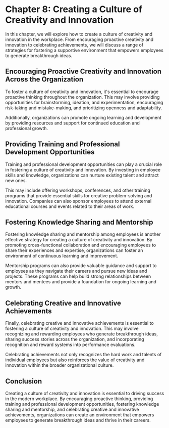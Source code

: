 Chapter 8: Creating a Culture of Creativity and Innovation
==========================================================

In this chapter, we will explore how to create a culture of creativity and innovation in the workplace. From encouraging proactive creativity and innovation to celebrating achievements, we will discuss a range of strategies for fostering a supportive environment that empowers employees to generate breakthrough ideas.

Encouraging Proactive Creativity and Innovation Across the Organization
-----------------------------------------------------------------------

To foster a culture of creativity and innovation, it's essential to encourage proactive thinking throughout the organization. This may involve providing opportunities for brainstorming, ideation, and experimentation, encouraging risk-taking and mistake-making, and prioritizing openness and adaptability.

Additionally, organizations can promote ongoing learning and development by providing resources and support for continued education and professional growth.

Providing Training and Professional Development Opportunities
-------------------------------------------------------------

Training and professional development opportunities can play a crucial role in fostering a culture of creativity and innovation. By investing in employee skills and knowledge, organizations can nurture existing talent and attract new ones.

This may include offering workshops, conferences, and other training programs that provide essential skills for creative problem-solving and innovation. Companies can also sponsor employees to attend external educational courses and events related to their areas of work.

Fostering Knowledge Sharing and Mentorship
------------------------------------------

Fostering knowledge sharing and mentorship among employees is another effective strategy for creating a culture of creativity and innovation. By promoting cross-functional collaboration and encouraging employees to share their experiences and expertise, organizations can foster an environment of continuous learning and improvement.

Mentorship programs can also provide valuable guidance and support to employees as they navigate their careers and pursue new ideas and projects. These programs can help build strong relationships between mentors and mentees and provide a foundation for ongoing learning and growth.

Celebrating Creative and Innovative Achievements
------------------------------------------------

Finally, celebrating creative and innovative achievements is essential to fostering a culture of creativity and innovation. This may involve recognizing and rewarding employees who generate breakthrough ideas, sharing success stories across the organization, and incorporating recognition and reward systems into performance evaluations.

Celebrating achievements not only recognizes the hard work and talents of individual employees but also reinforces the value of creativity and innovation within the broader organizational culture.

Conclusion
----------

Creating a culture of creativity and innovation is essential to driving success in the modern workplace. By encouraging proactive thinking, providing training and professional development opportunities, fostering knowledge sharing and mentorship, and celebrating creative and innovative achievements, organizations can create an environment that empowers employees to generate breakthrough ideas and thrive in their careers.
